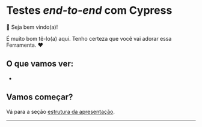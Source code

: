 # Testes _end-to-end_ com Cypress

👋 Seja bem vindo(a)!

É muito bom tê-lo(a) aqui. Tenho certeza que você vai adorar essa Ferramenta. ❤️

## O que vamos ver:

- 

## Vamos começar?

Vá para a seção [estrutura da apresentação]().

___
